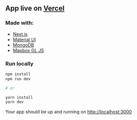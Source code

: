 ## App live on [Vercel](https://koripallopaikat.vercel.app)

### Made with:
 - [Next.js](https://nextjs.org/)
 - [Material UI](https://material-ui.com/)
 - [MongoDB](https://www.mongodb.com/)
 - [Mapbox GL JS](https://www.mapbox.com/mapbox-gljs)


### Run locally

```bash
npm install
npm run dev

# or

yarn install
yarn dev
```

Your app should be up and running on [http://localhost:3000](http://localhost:3000)
